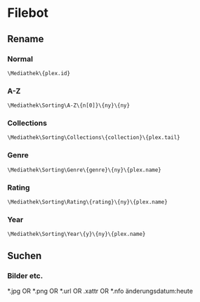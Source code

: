 # Filebot

## Rename
### Normal
```\Mediathek\{plex.id}```

### A-Z
```\Mediathek\Sorting\A-Z\{n[0]}\{ny}\{ny}```

### Collections
```\Mediathek\Sorting\Collections\{collection}\{plex.tail}```

### Genre
```\Mediathek\Sorting\Genre\{genre}\{ny}\{plex.name}```

### Rating
```\Mediathek\Sorting\Rating\{rating}\{ny}\{plex.name}```

### Year
```\Mediathek\Sorting\Year\{y}\{ny}\{plex.name}```


## Suchen

### Bilder etc.
*.jpg OR *.png OR *.url OR .xattr OR *.nfo änderungsdatum:heute